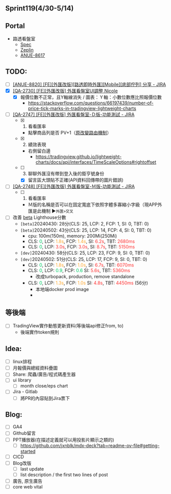 ## Sprint119(4/30-5/14)
## Portal
 * 路透看盤室
	* [Spec](https://cnyesrd.atlassian.net/wiki/spaces/PS/pages/2175926273)
	 * [Zeplin](https://app.zeplin.io/project/576287bda89e8aa7045cfba5/screen/6535e544b517d3229444d5c5)
	 * [ANUE-8617](https://cnyesrd.atlassian.net/browse/ANUE-8617)

## TODO:
* [ ] [[ANUE-8820] [FE][外匯改版][路透即時外匯][Mobile][底部佇列] 分享 - JIRA](https://cnyesrd.atlassian.net/browse/ANUE-8820)
* [x] [[QA-2730] [FE][外匯改版] 外匯看盤室UI調整 Nicole](https://cnyesrd.atlassian.net/browse/QA-2730)
	* [x] 報價位數不正常，且Y軸線消失 / 圖表：Ｙ軸：小數位數應比照報價位數
		* https://stackoverflow.com/questions/66197439/number-of-price-tick-marks-in-tradingview-lightweight-charts
* [ ] [[QA-2747] [FE][外匯改版] 外匯看盤室-Ｄ版-功能測試 - JIRA](https://cnyesrd.atlassian.net/browse/QA-2747)
	* [x] 1. 看看匯率
	    - 點擊商品列是否 PV+1（[原改變路由機制](https://www.cnyes.com/forex/reuters "https://www.cnyes.com/forex/reuters")）
	- [x] 2. 績效表現
	    - 右側留白邊
		    - https://tradingview.github.io/lightweight-charts/docs/api/interfaces/TimeScaleOptions#rightoffset
	- [ ] 3. 聊聊外匯沒有帶到登入後的鉅亨號身份  
		* [x] 留言區大頭貼不正確(API資料回傳帶的圖片錯誤)
* [ ] [[QA-2748] [FE][外匯改版] 外匯看盤室-Ｍ版-功能測試 - JIRA](https://cnyesrd.atlassian.net/browse/QA-2748)
	* [ ] 1. 看看匯率
	    - Ｍ版的名稱是否可以在固定寬底下依照字體多寡縮小字級（現APP外匯是此機制 ▶︎`外匯>交叉`
* [ ] 改善 [beta](https://forex2.beta.cnyes.cool/forex/reuters) Lighthouse分數
	* `[beta]`20240430: 28分(CLS: 25, LCP: 2, FCP: 1, SI: 0, TBT: 0) 
	* `[beta]`20240502: 43分(CLS: 25, LCP: 14, FCP: 4, SI: 0, TBT: 0)
		* cpu: 100m(150m), memory: 200Mi(250Mi)
		* CLS: <font color="#00cc66">0</font>, LCP: <font color="#ffaa33">1.8s</font>, FCP: <font color="#ffaa33">1.4s</font>, SI: <font color="#ff3333">6.2s</font>, TBT: <font color="#ff3333">2680ms</font>
		* CLS: <font color="#00cc66">0</font>, LCP: <font color="#ff3333">3.0s</font>, FCP: <font color="#ff3333">3.0s</font>, SI: <font color="#ff3333">8.7s</font>, TBT: <font color="#ff3333">5150ms</font>
	* `[dev]`20240430: 58分(CLS: 25, LCP: 23, FCP: 9, SI: 0, TBT: 0)
	* `[dev]`20240502: 51分(CLS: 25, LCP: 17, FCP: 9, SI: 0, TBT: 0)
		* CLS: <font color="#00cc66">0</font>, LCP: <font color="#ffaa33">1.8s</font>, FCP: <font color="#ffaa33">1.0s</font>, SI: <font color="#ff3333">6.7s</font>, TBT: <font color="#ff3333">6070ms</font>
		* CLS: <font color="#00cc66">0</font>, LCP: <font color="#00cc66">0.9</font>, FCP: <font color="#00cc66">0.6</font> SI: <font color="#ff3333">5.6s</font>, TBT: <font color="#ff3333">5360ms</font> 
			* 改成turbopack, production, remove standalone
		* CLS: <font color="#00cc66">0</font>, LCP: <font color="#ffaa33">1.3s</font>, FCP: <font color="#ffaa33">1.0s</font> SI: <font color="#ff3333">4.8s</font>, TBT: <font color="#ff3333">4450ms</font>  (56分)
			* 本地端docker prod image
			* 
## 等後端
* [ ] TradingView實作動態更新資料(等後端api修正from, to)
	* 後端實作token規則

## Idea:
* [ ] linux排程
* [ ] 月報價與總經資料疊圖
* [ ] Share: 爬蟲/廣告/程式碼產生器
* [ ] ui library
	* [ ] month close/eps chart
* [ ] Jira - Gitlab
	* [ ] 將PR的內容貼到Jira票下

## Blog: 
* [ ] GA4
* [ ] Github留言
* [ ] PPT播放器(在描述定義就可以用投影片顯示之類的)
	* [ ] https://github.com/jxnblk/mdx-deck?tab=readme-ov-file#getting-started
* [ ] CICD
* [ ] Blog改版
	* [ ] last update
	* [ ] list description / the first two lines of post
* [ ] 廣告, 原生廣告
* [ ] core web vital